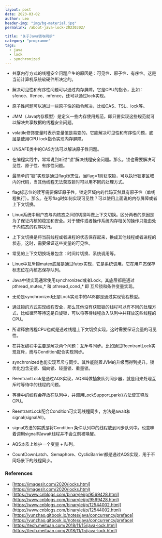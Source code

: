 ```yaml
---
layout: post
date: 2023-03-02
author: Leo
header-img: "img/bg-material.jpg"
permalink: /about-java-lock-20230302/

title: "关于Java锁与同步"
category: "programme"
tags:
  - java
  - lock
  - synchronized
---
```


- 共享内存方式的线程安全问题产生的原因是：可见性、原子性、有序性。这是当前计算机系统软硬件所决定的。

- 解决可见性和有序性问题可以通过内存屏障。它是CPU的指令，比如：sfence、lfence、mfence，还可以通过lock实现。

- 原子性问题可以通过一些原子性的指令解决，比如CAS、TSL、lock等。

- JMM（Java内存模型）是定义一些内存使用规范，即只要实现这些规范就可以解决共享数据的线程安全问题。

- volatile修饰变量时表示变量值是易变的。它能解决可见性和有序性问题，底层是使用CPU lock指令实现内存屏障。

- UNSAFE类中的CAS方法可以解决原子性问题。

- 在编程实践中，常常说到听过“锁”解决线程安全问题。那么，锁也需要解决可见性、原子性、有序性问题。

- 最简单的“锁”实现是通过flag标志位，当flag=1则获取锁，可以执行锁定区域内的代码，当其他线程无法获取锁时可以用不同的处理方式。

- flag标志位的读写需要保证原子性。锁定区域内的代码天然具有原子性（单线程执行）。那么，在写flag时如何实现可见性？可以使用上面说的内存屏障或者上下文切换。

- Linux系统中用户态与内核态之间的切换叫做上下文切换。区分两者的原因是为了保证内核的稳定和安全。对于硬件或者操作系统内存相关的操作只能由处于内核态的程序执行。

- 上下文切换是将当前线程或者进程的状态保存起来，换成其他线程或者进程的状态。这时，需要保证这些变量的可见性。

- 常见的上下文切换场景包含：时间片切换、系统调用等。

- Linux中互斥锁mutex底层是通过futex实现，它是系统调用。它在用户态保存标志位在内核态保存队列。

- Java中锁实现通常使用synchronized或者Lock。其底层都是通过pthread_mutex_* 和 pthread_cond_* 即 互斥锁和条件变量实现。

- 无论是synchronized还是Lock实现中的AQS都是通过实现管程模型。

- 通过锁的方式实现线程安全，那么其他没有获取锁的线程可以有不同的处理方式，比如循环等待这是自旋锁，可以将等待线程放入队列中并释放这些线程的CPU。

- 所谓释放线程CPU也就是通过线程上下文切换实现，这时需要保证变量的可见性。

- 在并发编程中主要是解决两个问题：互斥与同步。比如通过ReentrantLock实现互斥，而与Condition配合实现同步。

- synchronized也能实现互斥与同步。其性能随着JVM的升级而得到提升。锁优化包含无锁、偏向锁、轻量锁、重量锁。

- ReentrantLock是通过AQS实现，AQS叫做抽象队列同步器，就是用来处理互斥时等待中的线程的问题。

- 等待中的线程会存放在队列中，并调用LockSupport.park()方法使其释放CPU。

- ReentrantLock配合Condition可实现线程同步，方法是await和signal(signalAll)。

- signal方法的实质是将Condition 条件队列中的线程放到同步队列中。也意味着调用signal时await线程并不会立刻被唤醒。

- AQS本质上维护一个变量 + 队列。

- CountDownLatch、Semaphore、CyclicBarrier都是通过AQS实现，用于不同场景下的线程同步。


### References
- [https://imageslr.com/2020/locks.html](https://imageslr.com/2020/locks.html)
- [https://www.cnblogs.com/binarylei/p/9569428.html](https://www.cnblogs.com/binarylei/p/9569428.html)
- [https://www.cnblogs.com/binarylei/p/12544002.html](https://www.cnblogs.com/binarylei/p/12544002.html)
- [https://yunzhao.gitbook.io/notes/java/concurrency/preface](https://yunzhao.gitbook.io/notes/java/concurrency/preface)
- [https://tech.meituan.com/2018/11/15/java-lock.html](https://tech.meituan.com/2018/11/15/java-lock.html)